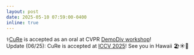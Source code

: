 ```yaml
---
layout: post
date: 2025-05-10 07:59:00-0400
inline: true
---
```

⚕️[CuRe](https://arxiv.org/abs/2506.08071) is accepted as an oral at CVPR [DemoDiv workshop](https://sites.google.com/view/cvpr-2025-demodiv/)!    
Update (06/25): CuRe is accepted at [ICCV 2025](https://iccv.thecvf.com/)! See you in Hawaii 🏖️☀️🌊